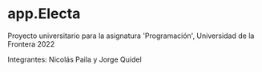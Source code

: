 # app.Electa
Proyecto universitario para la asignatura 'Programación', Universidad de la Frontera 2022

Integrantes: Nicolás Paila y Jorge Quidel

